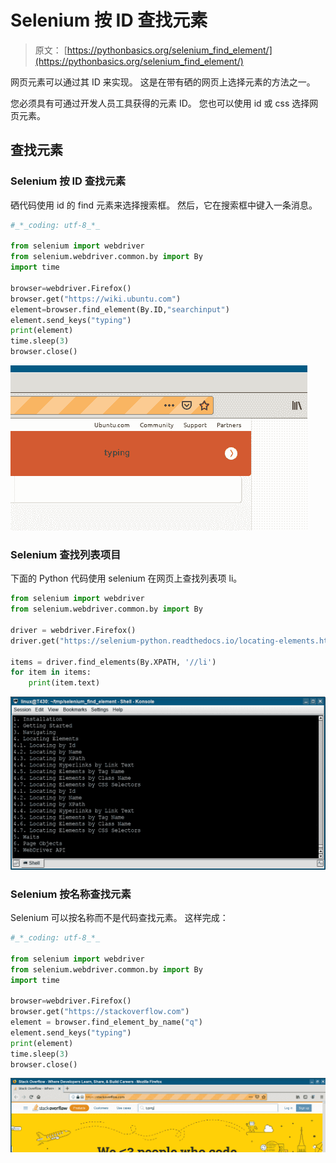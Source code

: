 # Selenium 按 ID 查找元素

> 原文： [https://pythonbasics.org/selenium_find_element/](https://pythonbasics.org/selenium_find_element/)

网页元素可以通过其 ID 来实现。 这是在带有硒的网页上选择元素的方法之一。

您必须具有可通过开发人员工具获得的元素 ID。 您也可以使用 id 或 css 选择网页元素。

## 查找元素

### Selenium 按 ID 查找元素

硒代码使用 id 的 find 元素来选择搜索框。 然后，它在搜索框中键入一条消息。

```py
#_*_coding: utf-8_*_

from selenium import webdriver
from selenium.webdriver.common.by import By
import time

browser=webdriver.Firefox()
browser.get("https://wiki.ubuntu.com")
element=browser.find_element(By.ID,"searchinput")
element.send_keys("typing")
print(element)
time.sleep(3)
browser.close()

```

![selenium find element by id](img/9afc0d0e17e26be6930a6d0bdba3f350.jpg)

### Selenium 查找列表项目

下面的 Python 代码使用 selenium 在网页上查找列表项 li。

```py
from selenium import webdriver
from selenium.webdriver.common.by import By

driver = webdriver.Firefox()
driver.get("https://selenium-python.readthedocs.io/locating-elements.html")

items = driver.find_elements(By.XPATH, '//li')
for item in items:
    print(item.text)

```

![selenium find list items](img/53c0a3ad6e436f624fdb6710b8f2560a.jpg)

### Selenium 按名称查找元素

Selenium 可以按名称而不是代码查找元素。 这样完成：

```py
#_*_coding: utf-8_*_

from selenium import webdriver
from selenium.webdriver.common.by import By
import time

browser=webdriver.Firefox()
browser.get("https://stackoverflow.com")
element = browser.find_element_by_name("q")
element.send_keys("typing")
print(element)
time.sleep(3)
browser.close()

```

![selenium find element by name](img/da14970297111ba7950c50388c6f1db1.jpg)